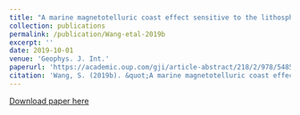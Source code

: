 ```yaml
---
title: "A marine magnetotelluric coast effect sensitive to the lithosphere-asthenosphere boundary"
collection: publications
permalink: /publication/Wang-etal-2019b
excerpt: ''
date: 2019-10-01
venue: 'Geophys. J. Int.'
paperurl: 'https://academic.oup.com/gji/article-abstract/218/2/978/5485642?redirectedFrom=fulltext'
citation: 'Wang, S. (2019b). &quot;A marine magnetotelluric coast effect sensitive to the lithosphere-asthenosphere boundary.&quot; <i>Geophys. J. Int.</i>. 218(2), 978-987.'
---
```


[Download paper here](https://academic.oup.com/gji/article-abstract/218/2/978/5485642?redirectedFrom=fulltext)
